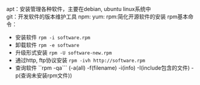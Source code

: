 apt：安装管理各种软件，主要在debian, ubuntu linux系统中<br>
git：开发软件的版本维护工具
npm: 
yum:
rpm:简化开源软件的安装
rpm基本命令：
- 安装软件 ```rpm -i software.rpm```
- 卸载软件 ```rpm -e software```
- 升级形式安装  ```rpm -U software-new.rpm```
- 通过http, ftp协议安装 ```rpm -ivh http://software.rpm```
- 查询软件 ``rpm -qa```   (-a(all) -f(filename) -i(info) -I(include包含的文件) -p(查询未安装rpm文件))


    

